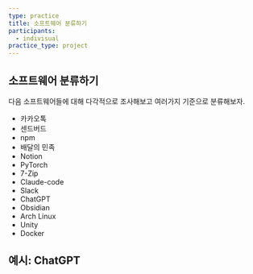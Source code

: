 ```yaml
---
type: practice
title: 소프트웨어 분류하기
participants:
  - indivisual
practice_type: project
---
```


## 소프트웨어 분류하기

다음 소프트웨어들에 대해 다각적으로 조사해보고 여러가지 기준으로 분류해보자. 

- 카카오톡
- 센드버드
- npm
- 배달의 민족
- Notion
- PyTorch
- 7-Zip
- Claude-code
- Slack
- ChatGPT
- Obsidian
- Arch Linux
- Unity
- Docker

## 예시: ChatGPT